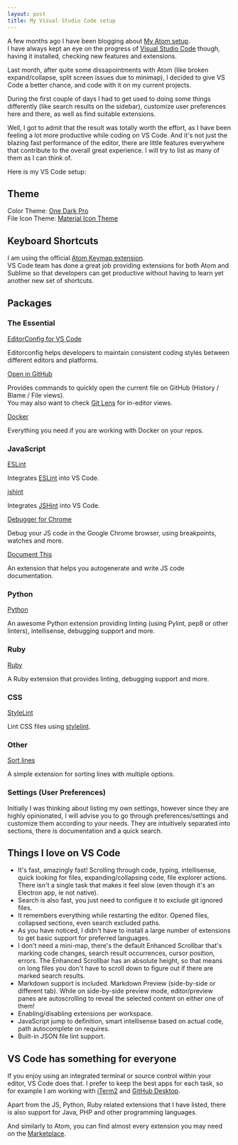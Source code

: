 ```yaml
---
layout: post
title: My Visual Studio Code setup
---
```


A few months ago I have been blogging about [My Atom setup](/2017/01/15/my-atom-setup/).  
I have always kept an eye on the progress of [Visual Studio Code](https://code.visualstudio.com/) though, having it installed, checking new features and extensions.  

Last month, after quite some dissapointments with Atom (like broken expand/collapse, split screen issues due to minimap), I decided to give VS Code a better chance, and code with it on my current projects.  

During the first couple of days I had to get used to doing some things differently (like search results on the sidebar), customize user preferences here and there, as well as find suitable extensions.  

Well, I got to admit that the result was totally worth the effort, as I have been feeling a lot more productive while coding on VS Code. And it's not just the blazing fast performance of the editor, there are little features everywhere that contribute to the overall great experience. I will try to list as many of them as I can think of.

Here is my VS Code setup:

## Theme

Color Theme: [One Dark Pro](https://marketplace.visualstudio.com/items?itemName=zhuangtongfa.Material-theme)  
File Icon Theme: [Material Icon Theme](https://marketplace.visualstudio.com/items?itemName=PKief.material-icon-theme)

## Keyboard Shortcuts

I am using the official [Atom Keymap extension](https://marketplace.visualstudio.com/items?itemName=ms-vscode.atom-keybindings).  
VS Code team has done a great job providing extensions for both Atom and Sublime so that developers can get productive without having to learn yet another new set of shortcuts.

## Packages

### The Essential

[EditorConfig for VS Code](https://marketplace.visualstudio.com/items?itemName=EditorConfig.EditorConfig)

Editorconfig helps developers to maintain consistent coding styles between different editors and platforms.

[Open in GitHub](https://marketplace.visualstudio.com/items?itemName=sysoev.vscode-open-in-github)

Provides commands to quickly open the current file on GitHub (History / Blame / File views).  
You may also want to check [Git Lens](https://marketplace.visualstudio.com/items?itemName=eamodio.gitlens) for in-editor views.

[Docker](https://marketplace.visualstudio.com/items?itemName=PeterJausovec.vscode-docker)

Everything you need if you are working with Docker on your repos.

### JavaScript

[ESLint](https://marketplace.visualstudio.com/items?itemName=dbaeumer.vscode-eslint)

Integrates [ESLint](https://eslint.org/) into VS Code.

[jshint](https://marketplace.visualstudio.com/items?itemName=dbaeumer.jshint)

Integrates [JSHint](http://jshint.com/) into VS Code.

[Debugger for Chrome](https://marketplace.visualstudio.com/items?itemName=msjsdiag.debugger-for-chrome)

Debug your JS code in the Google Chrome browser, using breakpoints, watches and more.

[Document This](https://marketplace.visualstudio.com/items?itemName=joelday.docthis)  

An extension that helps you autogenerate and write JS code documentation.  

### Python

[Python](https://marketplace.visualstudio.com/items?itemName=donjayamanne.python)

An awesome Python extension providing linting (using Pylint, pep8 or other linters), intellisense, debugging support and more.  

### Ruby

[Ruby](https://marketplace.visualstudio.com/items?itemName=rebornix.Ruby)

A Ruby extension that provides linting, debugging support and more.

### CSS

[StyleLint](https://marketplace.visualstudio.com/items?itemName=shinnn.stylelint)  

Lint CSS files using [stylelint](https://stylelint.io/).

### Other

[Sort lines](https://marketplace.visualstudio.com/items?itemName=Tyriar.sort-lines)

A simple extension for sorting lines with multiple options.

### Settings (User Preferences)

Initially I was thinking about listing my own settings, however since they are highly opinionated, I will advise you to go through preferences/settings and customize them according to your needs. They are intuitively separated into sections, there is documentation and a quick search.

## Things I love on VS Code

- It's fast, amazingly fast! Scrolling through code, typing, intellisense, quick looking for files, expanding/collapsing code, file explorer actions. There isn't a single task that makes it feel slow (even though it's an Electron app, ie not native).  
- Search is also fast, you just need to configure it to exclude git ignored files.
- It remembers everything while restarting the editor. Opened files, collapsed sections, even search excluded paths.
- As you have noticed, I didn't have to install a large number of extensions to get basic support for preferred languages.
- I don't need a mini-map, there's the default Enhanced Scrollbar that's marking code changes, search result occurrences, cursor position, errors. The Enhanced Scrollbar has an absolute height, so that means on long files you don't have to scroll down to figure out if there are marked search results.
- Markdown support is included. Markdown Preview (side-by-side or different tab). While on side-by-side preview mode, editor/preview panes are autoscrolling to reveal the selected content on either one of them!
- Enabling/disabling extensions per workspace.
- JavaScript jump to definition, smart intellisense based on actual code, path autocomplete on requires.
- Built-in JSON file lint support.

## VS Code has something for everyone

If you enjoy using an integrated terminal or source control within your editor, VS Code does that. I prefer to keep the best apps for each task, so for example I am working with [iTerm2](https://www.iterm2.com/) and [GitHub Desktop](https://desktop.github.com/).

Apart from the JS, Python, Ruby related extensions that I have listed, there is also support for Java, PHP and other programming languages.  

And similarly to Atom, you can find almost every extension you may need on the [Marketplace](https://marketplace.visualstudio.com/). 


